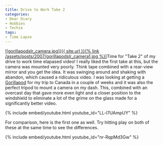 ```yaml
---
title: Drive to Work Take 2
categories:
- Dear Diary
- Hobbies
- Techie
tags:
- Time Lapse
---
```


[![gorillapodslr_camera.jpg]({{ site.url }}{% link /assets/posts/2007/gorillapodslr_camera1.jpg %})](http://www.joby.com/products/gorillapod/)Time for "Take 2" of my drive to work time elapased video!
I really liked the first take at this, but the camera was mounted very poorly. Think tape combined with a rear-view mirror and you get the idea. It was swinging around and shaking with abandon, which caused a ridiculous video. I was looking at getting a [Gorillapod](http://www.joby.com/products/gorillapod/) for my trip to Canada in a couple of weeks and it was also the perfect tripod to mount a camera on my dash. This, combined with an overcast day that gave more even light and a closer position to the windshield to eliminate a lot of the grime on the glass made for a significantly better video.

{% include embed/youtube.html youtube_id="LL-l7UAmpUY" %}

<!-- more -->

For comparison, here is the first one as well. Try hitting play on both of these at the same time to see the differences.

{% include embed/youtube.html youtube_id="nr-RqpMd3Gw" %}
